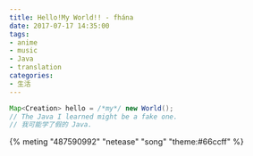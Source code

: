 ```yaml
---
title: Hello!My World!! - fhána
date: 2017-07-17 14:35:00
tags:
- anime
- music
- Java
- translation
categories:
- 生活
---
```


```java
Map<Creation> hello = /*my*/ new World();
// The Java I learned might be a fake one.
// 我可能学了假的 Java.
```

{% meting "487590992" "netease" "song" "theme:#66ccff" %}
